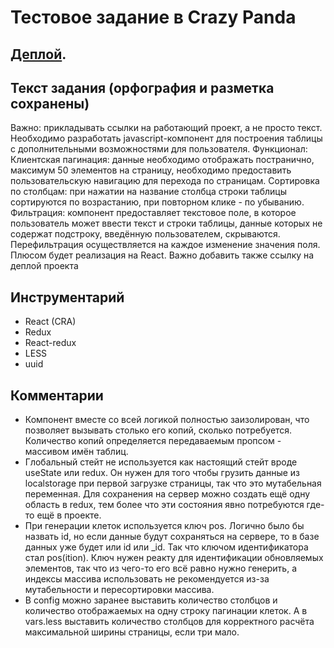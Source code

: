 # Тестовое задание в Crazy Panda

## [Деплой](https://sh4n-oldone.github.io/panda-react-less/).

## Текст задания (орфография и разметка сохранены)

Важно: прикладывать ссылки на работающий проект, а не просто текст. Необходимо разработать javascript-компонент для построения таблицы с дополнительными возможностями для пользователя. Функционал: Клиентская пагинация: данные необходимо отображать постранично, максимум 50 элементов на страницу, необходимо предоставить пользовательскую навигацию для перехода по страницам. Сортировка по столбцам: при нажатии на название столбца строки таблицы сортируются по возрастанию, при повторном клике - по убыванию. Фильтрация: компонент предоставляет текстовое поле, в которое пользователь может ввести текст и строки таблицы, данные которых не содержат подстроку, введённую пользователем, скрываются. Перефильтрация осуществляется на каждое изменение значения поля. Плюсом будет реализация на React. Важно добавить также ссылку на деплой проекта

## Инструментарий
- React (CRA)
- Redux
- React-redux
- LESS
- uuid
## Комментарии

- Компонент вместе со всей логикой полностью заизолирован, что позволяет вызывать столько его копий, сколько потребуется. Количество копий определяется передаваемым пропсом - массивом имён таблиц.
- Глобальный стейт не используется как настоящий стейт вроде useState или redux. Он нужен для того чтобы грузить данные из localstorage при первой загрузке страницы, так что это мутабельная переменная. Для сохранения на сервер можно создать ещё одну область в redux, тем более что эти состояния явно потребуются где-то ещё в проекте.
- При генерации клеток используется ключ pos. Логично было бы назвать id, но если данные будут сохраняться на сервере, то в базе данных уже будет или id или _id. Так что ключом идентификатора стал pos(ition). Ключ нужен реакту для идентификации обновляемых элементов, так что из чего-то его всё равно нужно генерить, а индексы массива использовать не рекомендуется из-за мутабельности и пересортировки массива.
- В config можно заранее выставить количество столбцов и количество отображаемых на одну строку пагинации клеток. А в vars.less выставить количество столбцов для корректного расчёта максимальной ширины страницы, если три мало.